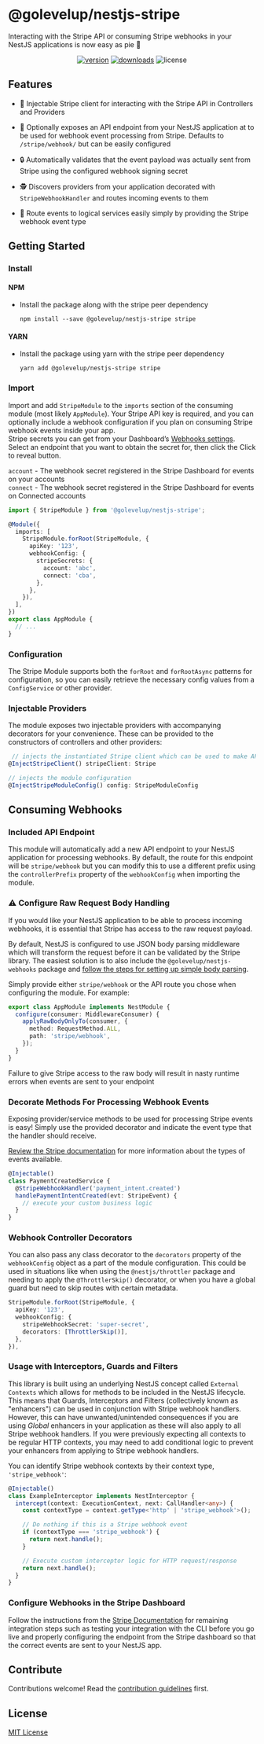 # @golevelup/nestjs-stripe

Interacting with the Stripe API or consuming Stripe webhooks in your NestJS applications is now easy as pie 🥧

<p align="center">
<a href="https://www.npmjs.com/package/@golevelup/nestjs-stripe"><img src="https://img.shields.io/npm/v/@golevelup/nestjs-stripe.svg?style=flat" alt="version" /></a>
<a href="https://www.npmjs.com/package/@golevelup/nestjs-stripe"><img alt="downloads" src="https://img.shields.io/npm/dt/@golevelup/nestjs-stripe.svg?style=flat"></a>
<img alt="license" src="https://img.shields.io/npm/l/@golevelup/nestjs-stripe.svg">
</p>

## Features

- 💉 Injectable Stripe client for interacting with the Stripe API in Controllers and Providers

- 🎉 Optionally exposes an API endpoint from your NestJS application at to be used for webhook event processing from Stripe. Defaults to `/stripe/webhook/` but can be easily configured

- 🔒 Automatically validates that the event payload was actually sent from Stripe using the configured webhook signing secret

- 🕵️ Discovers providers from your application decorated with `StripeWebhookHandler` and routes incoming events to them

- 🧭 Route events to logical services easily simply by providing the Stripe webhook event type

## Getting Started

### Install

#### NPM

- Install the package along with the stripe peer dependency

  `npm install --save @golevelup/nestjs-stripe stripe`

#### YARN

- Install the package using yarn with the stripe peer dependency

  `yarn add @golevelup/nestjs-stripe stripe`

### Import

Import and add `StripeModule` to the `imports` section of the consuming module (most likely `AppModule`). Your Stripe API key is required, and you can optionally include a webhook configuration if you plan on consuming Stripe webhook events inside your app.  
Stripe secrets you can get from your Dashboard’s [Webhooks settings](https://dashboard.stripe.com/webhooks). Select an endpoint that you want to obtain the secret for, then click the Click to reveal button.

`account` - The webhook secret registered in the Stripe Dashboard for events on your accounts  
`connect` - The webhook secret registered in the Stripe Dashboard for events on Connected accounts

```typescript
import { StripeModule } from '@golevelup/nestjs-stripe';

@Module({
  imports: [
    StripeModule.forRoot(StripeModule, {
      apiKey: '123',
      webhookConfig: {
        stripeSecrets: {
          account: 'abc',
          connect: 'cba',
        },
      },
    }),
  ],
})
export class AppModule {
  // ...
}
```

### Configuration

The Stripe Module supports both the `forRoot` and `forRootAsync` patterns for configuration, so you can easily retrieve the necessary config values from a `ConfigService` or other provider.

### Injectable Providers

The module exposes two injectable providers with accompanying decorators for your convenience. These can be provided to the constructors of controllers and other providers:

```typescript
 // injects the instantiated Stripe client which can be used to make API calls
@InjectStripeClient() stripeClient: Stripe
```

```typescript
// injects the module configuration
@InjectStripeModuleConfig() config: StripeModuleConfig
```

## Consuming Webhooks

### Included API Endpoint

This module will automatically add a new API endpoint to your NestJS application for processing webhooks. By default, the route for this endpoint will be `stripe/webhook` but you can modify this to use a different prefix using the `controllerPrefix` property of the `webhookConfig` when importing the module.

### ⚠️ Configure Raw Request Body Handling

If you would like your NestJS application to be able to process incoming webhooks, it is essential that Stripe has access to the raw request payload.

By default, NestJS is configured to use JSON body parsing middleware which will transform the request before it can be validated by the Stripe library. The easiest solution is to also include the `@golevelup/nestjs-webhooks` package and [follow the steps for setting up simple body parsing](https://github.com/golevelup/nestjs/tree/master/packages/webhooks#simple-raw-body-parsing).

Simply provide either `stripe/webhook` or the API route you chose when configuring the module. For example:

```typescript
export class AppModule implements NestModule {
  configure(consumer: MiddlewareConsumer) {
    applyRawBodyOnlyTo(consumer, {
      method: RequestMethod.ALL,
      path: 'stripe/webhook',
    });
  }
}
```

Failure to give Stripe access to the raw body will result in nasty runtime errors when events are sent to your endpoint

### Decorate Methods For Processing Webhook Events

Exposing provider/service methods to be used for processing Stripe events is easy! Simply use the provided decorator and indicate the event type that the handler should receive.

[Review the Stripe documentation](https://stripe.com/docs/api/events/types) for more information about the types of events available.

```typescript
@Injectable()
class PaymentCreatedService {
  @StripeWebhookHandler('payment_intent.created')
  handlePaymentIntentCreated(evt: StripeEvent) {
    // execute your custom business logic
  }
}
```

### Webhook Controller Decorators

You can also pass any class decorator to the `decorators` property of the `webhookConfig` object as a part of the module configuration. This could be used in situations like when using the `@nestjs/throttler` package and needing to apply the `@ThrottlerSkip()` decorator, or when you have a global guard but need to skip routes with certain metadata.

```typescript
StripeModule.forRoot(StripeModule, {
  apiKey: '123',
  webhookConfig: {
    stripeWebhookSecret: 'super-secret',
    decorators: [ThrottlerSkip()],
  },
}),
```

### Usage with Interceptors, Guards and Filters

This library is built using an underlying NestJS concept called `External Contexts` which allows for methods to be included in the NestJS lifecycle. This means that Guards, Interceptors and Filters (collectively known as "enhancers") can be used in conjunction with Stripe webhook handlers. However, this can have unwanted/unintended consequences if you are using _Global_ enhancers in your application as these will also apply to all Stripe webhook handlers. If you were previously expecting all contexts to be regular HTTP contexts, you may need to add conditional logic to prevent your enhancers from applying to Stripe webhook handlers.

You can identify Stripe webhook contexts by their context type, `'stripe_webhook'`:

```typescript
@Injectable()
class ExampleInterceptor implements NestInterceptor {
  intercept(context: ExecutionContext, next: CallHandler<any>) {
    const contextType = context.getType<'http' | 'stripe_webhook'>();

    // Do nothing if this is a Stripe webhook event
    if (contextType === 'stripe_webhook') {
      return next.handle();
    }

    // Execute custom interceptor logic for HTTP request/response
    return next.handle();
  }
}
```

### Configure Webhooks in the Stripe Dashboard

Follow the instructions from the [Stripe Documentation](https://stripe.com/docs/webhooks) for remaining integration steps such as testing your integration with the CLI before you go live and properly configuring the endpoint from the Stripe dashboard so that the correct events are sent to your NestJS app.

## Contribute

Contributions welcome! Read the [contribution guidelines](../../CONTRIBUTING.md) first.

## License

[MIT License](../../LICENSE)
